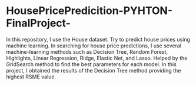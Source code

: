 # HousePricePredicition-PYHTON-FinalProject-
In this repository, I use the House dataset. Try to predict house prices using machine learning.
In searching for house price predictions, 
I use several machine-learning methods such as Decision Tree, Random Forest, Highlights, Linear Regression, Ridge, Elastic Net, and Lasso. 
Helped by the GridSearch method to find the best parameters for each model. In this project, 
I obtained the results of the Decision Tree method providing the highest RSME value.
